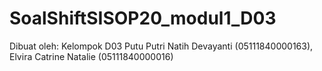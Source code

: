 # SoalShiftSISOP20_modul1_D03

Dibuat oleh:
Kelompok D03
Putu Putri Natih Devayanti (05111840000163),
Elvira Catrine Natalie (05111840000016)
